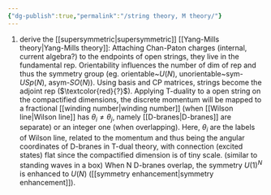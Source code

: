 ```yaml
---
{"dg-publish":true,"permalink":"/string theory, M theory/"}
---
```



1. derive the [[supersymmetric\|supersymmetric]] [[Yang-Mills theory\|Yang-Mills theory]]:
     Attaching Chan-Paton charges (internal, current algebra?) to the endpoints of open strings, they live in the fundamental rep. Orientability influences the number of dim of rep and thus the symmetry group (eg. orientable~$U(N)$, unorientable~sym-$USp(N)$, asym-$SO(N)$). Using basis and CP matrices, strings become the adjoint rep ($\textcolor{red}{?}$).
     Applying T-duality to a open string on the compactified dimensions, the discrete momentum will be mapped to a fractional [[winding number\|winding number]] (when [[Wilson line\|Wilson line]] has $\theta_{i}\neq\theta_{j}$, namely [[D-branes\|D-branes]] are separate) or an integer one (when overlapping). Here, $\theta_{i}$ are the labels of Wilson line, related to the momentum and thus being the angular coordinates of D-branes in T-dual theory, with connection (excited states) flat since the compactified dimension is of tiny scale. (similar to standing waves in a box) When N D-branes overlap, the symmetry $U(1)^{N}$ is enhanced to $U(N)$ ([[symmetry enhancement\|symmetry enhancement]]).
     


